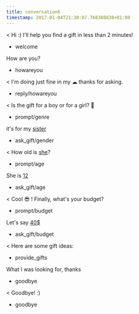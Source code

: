 ```yaml
---
title: conversation6
timestamp: 2017-01-04T21:30:07.768388838+01:00
---
```


< Hi :) I'll help you find a gift in less than 2 minutes!
* welcome

How are you?
* howareyou

< I'm doing just fine in my ☁ thanks for asking.
* reply/howareyou

< Is the gift for a boy or for a girl? 👫
* prompt/genre

it's for my [sister](genre)
* ask_gift/gender

< How old is [she](sex)?
* prompt/age

She is [12](number/age)
* ask_gift/age

< Cool 😎 ! Finally, what's your budget?
* prompt/budget

Let's say [40$](amount-of-money/budget)
* ask_gift/budget

< Here are some gift ideas:
* provide_gifts

What I was looking for, thanks
* goodbye

< Goodbye! :)
* goodbye
